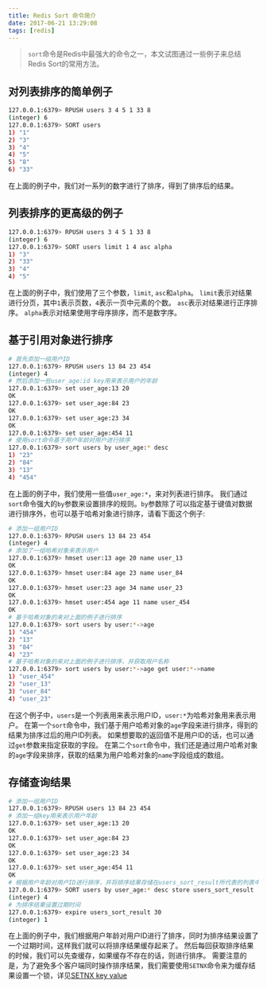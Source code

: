 ```yaml
---
title: Redis Sort 命令简介
date: 2017-06-21 13:29:08
tags: [redis]
---
```


> `sort`命令是Redis中最强大的命令之一，本文试图通过一些例子来总结Redis Sort的常用方法。

<!--more-->

## 对列表排序的简单例子

```bash
127.0.0.1:6379> RPUSH users 3 4 5 1 33 8
(integer) 6
127.0.0.1:6379> SORT users
1) "1"
2) "3"
3) "4"
4) "5"
5) "8"
6) "33"
```

在上面的例子中，我们对一系列的数字进行了排序，得到了排序后的结果。

## 列表排序的更高级的例子

```bash
127.0.0.1:6379> RPUSH users 3 4 5 1 33 8
(integer) 6
127.0.0.1:6379> SORT users limit 1 4 asc alpha
1) "3"
2) "33"
3) "4"
4) "5"
```

在上面的例子中，我们使用了三个参数，`limit`, `asc`和`alpha`。
`limit`表示对结果进行分页，其中`1`表示页数，`4`表示一页中元素的个数。
`asc`表示对结果进行正序排序。
`alpha`表示对结果使用字母序排序，而不是数字序。

## 基于引用对象进行排序

```bash
# 首先添加一组用户ID
127.0.0.1:6379> RPUSH users 13 84 23 454
(integer) 4
# 然后添加一些user_age:id key用来表示用户的年龄
127.0.0.1:6379> set user_age:13 20
OK
127.0.0.1:6379> set user_age:84 23
OK
127.0.0.1:6379> set user_age:23 34
OK
127.0.0.1:6379> set user_age:454 11
# 使用sort命令基于用户年龄对用户进行排序
127.0.0.1:6379> sort users by user_age:* desc
1) "23"
2) "84"
3) "13"
4) "454"
```

在上面的例子中，我们使用一些值`user_age:*`，来对列表进行排序。
我们通过`sort`命令强大的`by`参数来设置排序的规则。`by`参数除了可以指定基于键值对数据进行排序外，也可以基于哈希对象进行排序，请看下面这个例子:

```bash
# 添加一组用户ID
127.0.0.1:6379> RPUSH users 13 84 23 454
(integer) 4
# 添加了一组哈希对象来表示用户
127.0.0.1:6379> hmset user:13 age 20 name user_13
OK
127.0.0.1:6379> hmset user:84 age 23 name user_84
OK
127.0.0.1:6379> hmset user:23 age 34 name user_23
OK
127.0.0.1:6379> hmset user:454 age 11 name user_454
OK
# 基于哈希对象的来对上面的例子进行排序
127.0.0.1:6379> sort users by user:*->age
1) "454"
2) "13"
3) "84"
4) "23"
# 基于哈希对象的来对上面的例子进行排序，并获取用户名称
127.0.0.1:6379> sort users by user:*->age get user:*->name
1) "user_454"
2) "user_13"
3) "user_84"
4) "user_23"
```

在这个例子中，`users`是一个列表用来表示用户ID，`user:*`为哈希对象用来表示用户。
在第一个`sort`命令中，我们基于用户哈希对象的`age`字段来进行排序，得到的结果为排序过后的用户ID列表。
如果想要取的返回值不是用户ID的话，也可以通过`get`参数来指定获取的字段。
在第二个`sort`命令中，我们还是通过用户哈希对象的`age`字段来排序，获取的结果为用户哈希对象的`name`字段组成的数组。

## 存储查询结果

```bash
# 添加一组用户ID
127.0.0.1:6379> RPUSH users 13 84 23 454
# 添加一组key用来表示用户年龄
127.0.0.1:6379> set user_age:13 20
OK
127.0.0.1:6379> set user_age:84 23
OK
127.0.0.1:6379> set user_age:23 34
OK
127.0.0.1:6379> set user_age:454 11
OK
# 根据用户年龄对用户ID进行排序，并将排序结果存储在users_sort_result所代表的列表中
127.0.0.1:6379> SORT users by user_age:* desc store users_sort_result
(integer) 4
# 为排序结果设置过期时间
127.0.0.1:6379> expire users_sort_result 30
(integer) 1
```

在上面的例子中，我们根据用户年龄对用户ID进行了排序，同时为排序结果设置了一个过期时间，这样我们就可以将排序结果缓存起来了。
然后每回获取排序结果的时候，我们可以先查缓存，如果缓存不存在的话，则进行排序。
需要注意的是，为了避免多个客户端同时操作排序结果，我们需要使用`SETNX`命令来为缓存结果设置一个锁，详见[SETNX key value](https://redis.io/commands/setnx)
